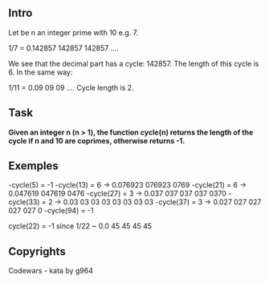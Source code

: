 ## Intro

Let be n an integer prime with 10 e.g. 7.

1/7 = 0.142857 142857 142857 ....

We see that the decimal part has a cycle: 142857. The length of this cycle is 6. In the same way:

1/11 = 0.09 09 09 .... Cycle length is 2.

## Task
**Given an integer n (n > 1), the function cycle(n) returns the length of the cycle if n and 10 are coprimes, otherwise returns -1.**

## Exemples

-cycle(5) = -1
-cycle(13) = 6 -> 0.076923 076923 0769
-cycle(21) = 6 -> 0.047619 047619 0476
-cycle(27) = 3 -> 0.037 037 037 037 0370
-cycle(33) = 2 -> 0.03 03 03 03 03 03 03 03
-cycle(37) = 3 -> 0.027 027 027 027 027 0
-cycle(94) = -1

cycle(22) = -1 since 1/22 ~ 0.0 45 45 45 45

## Copyrights

Codewars - kata by g964
